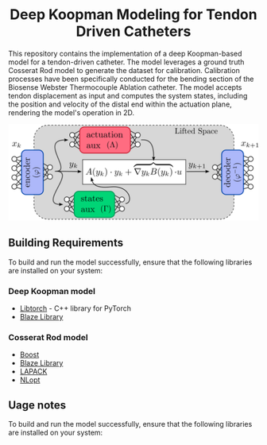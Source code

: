 
<div align="center">

# Deep Koopman Modeling for Tendon Driven Catheters

</div>

This repository contains the implementation of a deep Koopman-based model for a tendon-driven catheter. The model leverages a ground truth Cosserat Rod model to generate the dataset for calibration. Calibration processes have been specifically conducted for the bending section of the Biosense Webster Thermocouple Ablation catheter. The model accepts tendon displacement as input and computes the system states, including the position and velocity of the distal end within the actuation plane, rendering the model's operation in 2D.

![Diagram](./figures/Koopman_diagram.png)

## Building Requirements

To build and run the model successfully, ensure that the following libraries are installed on your system:

### Deep Koopman model

* [Libtorch](https://pytorch.org/) - C++ library for PyTorch
* [Blaze Library](https://bitbucket.org/blaze-lib/blaze/src/master/)

### Cosserat Rod model

* [Boost](https://www.boost.org/)
* [Blaze Library](https://bitbucket.org/blaze-lib/blaze/src/master/)
* [LAPACK](http://www.netlib.org/lapack/)
* [NLopt](https://nlopt.readthedocs.io/en/latest/)


## Uage notes

To build and run the model successfully, ensure that the following libraries are installed on your system: